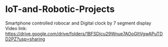 # IoT-and-Robotic-Projects
Smartphone controlled robocar and Digital clock by 7 segment display
Video link: https://drive.google.com/drive/folders/1BFSDjcu29Wnue7AOoGltVgwAPuTDD2PZ?usp=sharing
